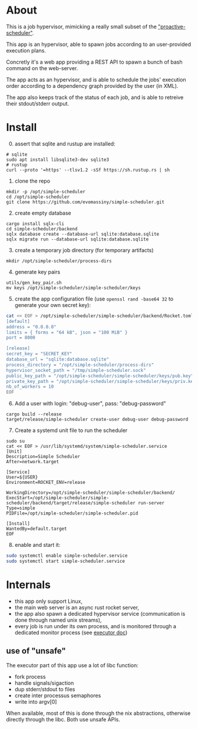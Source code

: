 # About

This is a job hypervisor,
mimicking a really small subset of the ["proactive-scheduler"](https://www.activeeon.com/products/workflows-scheduling/).

This app is an hypervisor, able to spawn jobs according to 
an user-provided execution plans.

Concretly it's a web app providing a REST API to spawn a bunch of bash command on the web-server.

The app acts as an hypervisor, and is able to schedule the jobs' execution order according to a dependency
graph provided by the user (in XML).

The app also keeps track of the status of each job, and is able to retreive their stdout/stderr output.


# Install
0. assert that sqlite and rustup are installed:
```shell
# sqlite
sudo apt install libsqlite3-dev sqlite3
# rustup
curl --proto '=https' --tlsv1.2 -sSf https://sh.rustup.rs | sh
```

1. clone the repo
```
mkdir -p /opt/simple-scheduler
cd /opt/simple-scheduler
git clone https://github.com/evomassiny/simple-scheduler.git
```

2. create empty database
```
cargo install sqlx-cli
cd simple-scheduler/backend
sqlx database create --database-url sqlite:database.sqlite
sqlx migrate run --database-url sqlite:database.sqlite
```

3. create a temporary job directory (for temporary artifacts)
```
mkdir /opt/simple-scheduler/process-dirs
```

4. generate key pairs
```
utils/gen_key_pair.sh
mv keys /opt/simple-scheduler/simple-scheduler/keys
```

5. create the app configuration file (use `openssl rand -base64 32` to generate your own secret key):
```bash
cat << EOF > /opt/simple-scheduler/simple-scheduler/backend/Rocket.toml
[default]
address = "0.0.0.0"
limits = { forms = "64 kB", json = "100 MiB" }
port = 8000

[release]
secret_key = "SECRET_KEY"
database_url = "sqlite:database.sqlite" 
process_directory = "/opt/simple-scheduler/process-dirs"
hypervisor_socket_path = "/tmp/simple-scheduler.sock"
public_key_path = "/opt/simple-scheduler/simple-scheduler/keys/pub.key"
private_key_path = "/opt/simple-scheduler/simple-scheduler/keys/priv.key"
nb_of_workers = 10
EOF
```

6. Add a user with login: "debug-user", pass: "debug-password"
```
cargo build --release
target/release/simple-scheduler create-user debug-user debug-password
```

7. Create a systemd unit file to run the scheduler
```
sudo su
cat << EOF > /usr/lib/systemd/system/simple-scheduler.service
[Unit]
Description=Simple Scheduler
After=network.target

[Service]
User=${USER}
Environment=ROCKET_ENV=release

WorkingDirectory=/opt/simple-scheduler/simple-scheduler/backend/
ExecStart=/opt/simple-scheduler/simple-scheduler/backend/target/release/simple-scheduler run-server
Type=simple
PIDFile=/opt/simple-scheduler/simple-scheduler.pid

[Install]
WantedBy=default.target
EOF
```

8. enable and start it:
```bash
sudo systemctl enable simple-scheduler.service
sudo systemctl start simple-scheduler.service
```

# Internals
* this app only support Linux,
* the main web server is an async rust rocket server,
* the app also spawn a dedicated hypervisor service (communication is done through named unix streams),
* every job is run under its own process, and is monitored through a dedicated monitor process (see [executor doc](/doc/executor.md))

## use of "unsafe"
The executor part of this app use a lot of libc function:
* fork process
* handle signals/sigaction
* dup stderr/stdout to files
* create inter processus semaphores
* write into argv[0]

When available, most of this is done through the nix abstractions, otherwise directly through the libc. Both use unsafe APIs.
